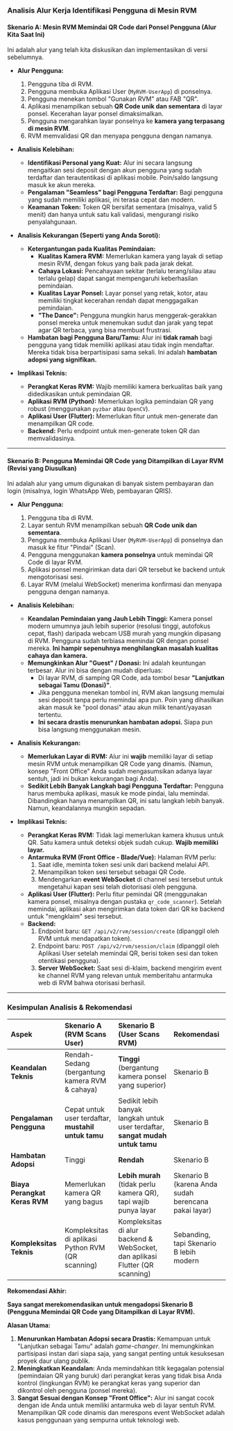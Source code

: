 ### **Analisis Alur Kerja Identifikasi Pengguna di Mesin RVM**

#### **Skenario A: Mesin RVM Memindai QR Code dari Ponsel Pengguna (Alur Kita Saat Ini)**

Ini adalah alur yang telah kita diskusikan dan implementasikan di versi sebelumnya.

- **Alur Pengguna:**

  1.  Pengguna tiba di RVM.
  2.  Pengguna membuka Aplikasi User (`MyRVM-UserApp`) di ponselnya.
  3.  Pengguna menekan tombol "Gunakan RVM" atau FAB "QR".
  4.  Aplikasi menampilkan sebuah **QR Code unik dan sementara** di layar ponsel. Kecerahan layar ponsel dimaksimalkan.
  5.  Pengguna mengarahkan layar ponselnya ke **kamera yang terpasang di mesin RVM**.
  6.  RVM memvalidasi QR dan menyapa pengguna dengan namanya.

- **Analisis Kelebihan:**

  - **Identifikasi Personal yang Kuat:** Alur ini secara langsung mengaitkan sesi deposit dengan akun pengguna yang sudah terdaftar dan terautentikasi di aplikasi mobile. Poin/saldo langsung masuk ke akun mereka.
  - **Pengalaman "Seamless" bagi Pengguna Terdaftar:** Bagi pengguna yang sudah memiliki aplikasi, ini terasa cepat dan modern.
  - **Keamanan Token:** Token QR bersifat sementara (misalnya, valid 5 menit) dan hanya untuk satu kali validasi, mengurangi risiko penyalahgunaan.

- **Analisis Kekurangan (Seperti yang Anda Soroti):**

  - **Ketergantungan pada Kualitas Pemindaian:**
    - **Kualitas Kamera RVM:** Memerlukan kamera yang layak di setiap mesin RVM, dengan fokus yang baik pada jarak dekat.
    - **Cahaya Lokasi:** Pencahayaan sekitar (terlalu terang/silau atau terlalu gelap) dapat sangat mempengaruhi keberhasilan pemindaian.
    - **Kualitas Layar Ponsel:** Layar ponsel yang retak, kotor, atau memiliki tingkat kecerahan rendah dapat menggagalkan pemindaian.
    - **"The Dance":** Pengguna mungkin harus menggerak-gerakkan ponsel mereka untuk menemukan sudut dan jarak yang tepat agar QR terbaca, yang bisa membuat frustrasi.
  - **Hambatan bagi Pengguna Baru/Tamu:** Alur ini **tidak ramah** bagi pengguna yang tidak memiliki aplikasi atau tidak ingin mendaftar. Mereka tidak bisa berpartisipasi sama sekali. Ini adalah **hambatan adopsi yang signifikan.**

- **Implikasi Teknis:**
  - **Perangkat Keras RVM:** Wajib memiliki kamera berkualitas baik yang didedikasikan untuk pemindaian QR.
  - **Aplikasi RVM (Python):** Memerlukan logika pemindaian QR yang robust (menggunakan `pyzbar` atau `OpenCV`).
  - **Aplikasi User (Flutter):** Memerlukan fitur untuk men-generate dan menampilkan QR code.
  - **Backend:** Perlu endpoint untuk men-generate token QR dan memvalidasinya.

---

#### **Skenario B: Pengguna Memindai QR Code yang Ditampilkan di Layar RVM (Revisi yang Diusulkan)**

Ini adalah alur yang umum digunakan di banyak sistem pembayaran dan login (misalnya, login WhatsApp Web, pembayaran QRIS).

- **Alur Pengguna:**

  1.  Pengguna tiba di RVM.
  2.  Layar sentuh RVM menampilkan sebuah **QR Code unik dan sementara**.
  3.  Pengguna membuka Aplikasi User (`MyRVM-UserApp`) di ponselnya dan masuk ke fitur "Pindai" (Scan).
  4.  Pengguna menggunakan **kamera ponselnya** untuk memindai QR Code di layar RVM.
  5.  Aplikasi ponsel mengirimkan data dari QR tersebut ke backend untuk mengotorisasi sesi.
  6.  Layar RVM (melalui WebSocket) menerima konfirmasi dan menyapa pengguna dengan namanya.

- **Analisis Kelebihan:**

  - **Keandalan Pemindaian yang Jauh Lebih Tinggi:** Kamera ponsel modern umumnya jauh lebih superior (resolusi tinggi, autofokus cepat, flash) daripada webcam USB murah yang mungkin dipasang di RVM. Pengguna sudah terbiasa memindai QR dengan ponsel mereka. **Ini hampir sepenuhnya menghilangkan masalah kualitas cahaya dan kamera.**
  - **Memungkinkan Alur "Guest" / Donasi:** Ini adalah keuntungan terbesar. Alur ini bisa dengan mudah diperluas:
    - Di layar RVM, di samping QR Code, ada tombol besar **"Lanjutkan sebagai Tamu (Donasi)"**.
    - Jika pengguna menekan tombol ini, RVM akan langsung memulai sesi deposit tanpa perlu memindai apa pun. Poin yang dihasilkan akan masuk ke "pool donasi" atau akun milik tenant/yayasan tertentu.
    - **Ini secara drastis menurunkan hambatan adopsi.** Siapa pun bisa langsung menggunakan mesin.

- **Analisis Kekurangan:**

  - **Memerlukan Layar di RVM:** Alur ini **wajib** memiliki layar di setiap mesin RVM untuk menampilkan QR Code yang dinamis. (Namun, konsep "Front Office" Anda sudah mengasumsikan adanya layar sentuh, jadi ini bukan kekurangan bagi Anda).
  - **Sedikit Lebih Banyak Langkah bagi Pengguna Terdaftar:** Pengguna harus membuka aplikasi, masuk ke mode pindai, lalu memindai. Dibandingkan hanya menampilkan QR, ini satu langkah lebih banyak. Namun, keandalannya mungkin sepadan.

- **Implikasi Teknis:**
  - **Perangkat Keras RVM:** Tidak lagi memerlukan kamera khusus untuk QR. Satu kamera untuk deteksi objek sudah cukup. **Wajib memiliki layar.**
  - **Antarmuka RVM (Front Office - Blade/Vue):** Halaman RVM perlu:
    1.  Saat idle, meminta token sesi unik dari backend melalui API.
    2.  Menampilkan token sesi tersebut sebagai QR Code.
    3.  Mendengarkan **event WebSocket** di channel sesi tersebut untuk mengetahui kapan sesi telah diotorisasi oleh pengguna.
  - **Aplikasi User (Flutter):** Perlu fitur pemindai QR (menggunakan kamera ponsel, misalnya dengan pustaka `qr_code_scanner`). Setelah memindai, aplikasi akan mengirimkan data token dari QR ke backend untuk "mengklaim" sesi tersebut.
  - **Backend:**
    1.  Endpoint baru: `GET /api/v2/rvm/session/create` (dipanggil oleh RVM untuk mendapatkan token).
    2.  Endpoint baru: `POST /api/v2/rvm/session/claim` (dipanggil oleh Aplikasi User setelah memindai QR, berisi token sesi dan token otentikasi pengguna).
    3.  **Server WebSocket:** Saat sesi di-klaim, backend mengirim event ke channel RVM yang relevan untuk memberitahu antarmuka web di RVM bahwa otorisasi berhasil.

---

### **Kesimpulan Analisis & Rekomendasi**

| Aspek                         | Skenario A (RVM Scans User)                         | Skenario B (User Scans RVM)                                                    | Rekomendasi                                          |
| :---------------------------- | :-------------------------------------------------- | :----------------------------------------------------------------------------- | :--------------------------------------------------- |
| **Keandalan Teknis**          | Rendah-Sedang (bergantung kamera RVM & cahaya)      | **Tinggi** (bergantung kamera ponsel yang superior)                            | Skenario B                                           |
| **Pengalaman Pengguna**       | Cepat untuk user terdaftar, **mustahil untuk tamu** | Sedikit lebih banyak langkah untuk user terdaftar, **sangat mudah untuk tamu** | Skenario B                                           |
| **Hambatan Adopsi**           | Tinggi                                              | **Rendah**                                                                     | Skenario B                                           |
| **Biaya Perangkat Keras RVM** | Memerlukan kamera QR yang bagus                     | **Lebih murah** (tidak perlu kamera QR), tapi wajib punya layar                | Skenario B (karena Anda sudah berencana pakai layar) |
| **Kompleksitas Teknis**       | Kompleksitas di aplikasi Python RVM (QR scanning)   | Kompleksitas di alur backend & WebSocket, dan aplikasi Flutter (QR scanning)   | Sebanding, tapi Skenario B lebih modern              |

**Rekomendasi Akhir:**

**Saya sangat merekomendasikan untuk mengadopsi Skenario B (Pengguna Memindai QR Code yang Ditampilkan di Layar RVM).**

**Alasan Utama:**

1.  **Menurunkan Hambatan Adopsi secara Drastis:** Kemampuan untuk "Lanjutkan sebagai Tamu" adalah _game-changer_. Ini memungkinkan partisipasi instan dari siapa saja, yang sangat penting untuk kesuksesan proyek daur ulang publik.
2.  **Meningkatkan Keandalan:** Anda memindahkan titik kegagalan potensial (pemindaian QR yang buruk) dari perangkat keras yang tidak bisa Anda kontrol (lingkungan RVM) ke perangkat keras yang superior dan dikontrol oleh pengguna (ponsel mereka).
3.  **Sangat Sesuai dengan Konsep "Front Office":** Alur ini sangat cocok dengan ide Anda untuk memiliki antarmuka web di layar sentuh RVM. Menampilkan QR code dinamis dan merespons event WebSocket adalah kasus penggunaan yang sempurna untuk teknologi web.
